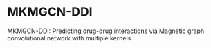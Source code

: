 # MKMGCN-DDI

MKMGCN-DDI: Predicting drug-drug interactions via Magnetic graph convolutional network with multiple kernels